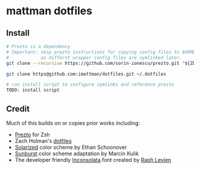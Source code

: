 # mattman dotfiles

## Install
```sh
# Prezto is a dependency
# Important: skip prezto instructions for copying config files to $HOME
#            as differnt wrapper config files are symlinked later.
git clone --recursive https://github.com/sorin-ionescu/prezto.git "${ZDOTDIR:-$HOME}/.zprezto"

git clone https@github.com:imattman/dotfiles.git ~/.dotfiles

# run install script to configure symlinks and reference prezto
TODO: install script
```

## Credit
Much of this builds on or copies prior works including:
- [Prezto](https://github.com/sorin-ionescu/prezto) for Zsh
- Zach Holman's [dotfiles](https://github.com/holman/dotfiles)
- [Solarized](http://ethanschoonover.com/solarized) color scheme by Ethan Schoonover
- [Sunburst](https://github.com/sickill/vim-sunburst) color scheme adaptation by Marcin Kulik
- The developer friendly [Inconsolata](http://levien.com/type/myfonts/inconsolata.html) font created by [Raph Levien](http://levien.com/)

